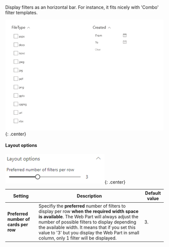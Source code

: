 Display filters as an horizontal bar. For instance, it fits nicely with 'Combo' filter templates.

!["Horizontal"](../../../assets/webparts/search-filters/layouts/horizontal_layout.png){: .center}

#### Layout options

!["Horizontal layout options"](../../../assets/webparts/search-filters/layouts/horizontal_options.png){: .center}

| Setting | Description | Default value 
| ------- |---------------- | ----------
| **Preferred number of cards per row** | Specifiy the **preferred** number of filters to display per row **when the required width space is available**. The Web Part will always adjust the number of possible filters to display depending the available width. It means that if you set this value to '3' but you display the Web Part in small column, only 1 filter will be displayed. | 3.